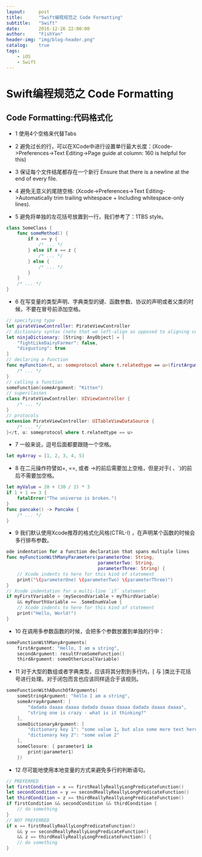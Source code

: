 ```yaml
---
layout:     post
title:      "Swift编程规范之 Code Formatting"
subtitle:   "Swift"
date:       2016-12-26 22:00:00
author:     "FishYan"
header-img: "img/blog-header.png" 
catalog:    true
tags:
    - iOS
    - Swift
---
```


# Swift编程规范之 Code Formatting

## Code Formatting:代码格式化

- 1 使用4个空格来代替Tabs

- 2 避免过长的行，可以在XCode中进行设置单行最大长度：(Xcode->Preferences->Text Editing->Page guide at column: 160 is helpful for this)

- 3 保证每个文件结尾都存在一个新行 Ensure that there is a newline at the end of every file.

- 4 避免无意义的尾随空格: (Xcode->Preferences->Text Editing->Automatically trim trailing whitespace + Including whitespace-only lines).

- 5 避免将单独的左花括号放置到一行，我们参考了：1TBS style。
```swift
class SomeClass {
    func someMethod() {
        if x == y {
            /* ... */
        } else if x == z {
            /* ... */
        } else {
            /* ... */
        }
    }
    /* ... */
}
```
- 6 在写变量的类型声明、字典类型的键、函数参数、协议的声明或者父类的时候，不要在冒号前添加空格。

```swift
// specifying type
let pirateViewController: PirateViewController
// dictionary syntax (note that we left-align as opposed to aligning colons)
let ninjaDictionary: [String: AnyObject] = [
    "fightLikeDairyFarmer": false,
    "disgusting": true
]
// declaring a function
func myFunction<t, u: someprotocol where t.relatedtype == u>(firstArgument: U, secondArgument: T) {
    /* ... */
}
// calling a function
someFunction(someArgument: "Kitten")
// superclasses
class PirateViewController: UIViewController {
    /* ... */
}
// protocols
extension PirateViewController: UITableViewDataSource {
    /* ... */
}</t, u: someprotocol where t.relatedtype == u>
```
- 7 一般来说，逗号后面都要跟随一个空格。

```swift
let myArray = [1, 2, 3, 4, 5]
```
- 8 在二元操作符譬如+, ==, 或者 ->的前后需要加上空格，但是对于( 、`)的前后不需要加空格。

```swift
let myValue = 20 + (30 / 2) * 3
if 1 + 1 == 3 {
    fatalError("The universe is broken.")
}
func pancake() -> Pancake {
    /* ... */
}
```
- 9 我们默认使用Xcode推荐的格式化风格(CTRL-I) ，在声明某个函数的时候会多行排布参数。

```swift
ode indentation for a function declaration that spans multiple lines
func myFunctionWithManyParameters(parameterOne: String,
                                  parameterTwo: String,
                                  parameterThree: String) {
    // Xcode indents to here for this kind of statement
    print("\(parameterOne) \(parameterTwo) \(parameterThree)")
}
// Xcode indentation for a multi-line `if` statement
if myFirstVariable > (mySecondVariable + myThirdVariable)
    && myFourthVariable == .SomeEnumValue {
    // Xcode indents to here for this kind of statement
    print("Hello, World!")
}
```
- 10 在调用多参数函数的时候，会把多个参数放置到单独的行中：
```swift
someFunctionWithManyArguments(
    firstArgument: "Hello, I am a string",
    secondArgument: resultFromSomeFunction()
    thirdArgument: someOtherLocalVariable)
```
- 11 对于大型的数组或者字典类型，应该将其分割到多行内，[ 与 ]类比于花括号进行处理。对于闭包而言也应该同样适合于该规则。

```swift
someFunctionWithABunchOfArguments(
    someStringArgument: "hello I am a string",
    someArrayArgument: [
        "dadada daaaa daaaa dadada daaaa daaaa dadada daaaa daaaa",
        "string one is crazy - what is it thinking?"
    ],
    someDictionaryArgument: [
        "dictionary key 1": "some value 1, but also some more text here",
        "dictionary key 2": "some value 2"
    ],
    someClosure: { parameter1 in
        print(parameter1)
    })
```
- 12 尽可能地使用本地变量的方式来避免多行的判断语句。

```swift
// PREFERRED
let firstCondition = x == firstReallyReallyLongPredicateFunction()
let secondCondition = y == secondReallyReallyLongPredicateFunction()
let thirdCondition = z == thirdReallyReallyLongPredicateFunction()
if firstCondition && secondCondition && thirdCondition {
    // do something
}
// NOT PREFERRED
if x == firstReallyReallyLongPredicateFunction()
    && y == secondReallyReallyLongPredicateFunction()
    && z == thirdReallyReallyLongPredicateFunction() {
    // do something
}
```